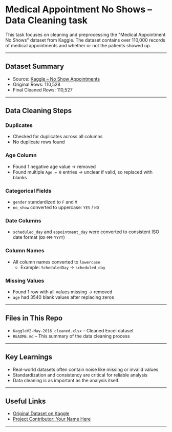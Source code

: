 #  Medical Appointment No Shows – Data Cleaning task

This task focuses on cleaning and preprocessing the "Medical Appointment No Shows" dataset from Kaggle. The dataset contains over 110,000 records of medical appointments and whether or not the patients showed up.

---

## Dataset Summary

- Source: [Kaggle – No Show Appointments](https://www.kaggle.com/datasets/joniarroba/noshowappointments)
- Original Rows: 110,528  
- Final Cleaned Rows: 110,527

---

##  Data Cleaning Steps

###  Duplicates
- Checked for duplicates across all columns
-  No duplicate rows found

###  Age Column
- Found 1 negative age value → removed
- Found multiple `Age = 0` entries →  unclear if valid, so replaced with blanks

###  Categorical Fields
- `gender` standardized to `F` and `M`
- `no_show` converted to uppercase: `YES` / `NO`

###  Date Columns
- `scheduled_day` and `appointment_day` were converted to consistent ISO date format (`DD-MM-YYYY`)

### Column Names
- All column names converted to `lowercase`
  - Example: `ScheduledDay` → `scheduled_day`

###  Missing Values
- Found 1 row with all values missing →  removed
- `age` had 3540 blank values after replacing zeros

---

##  Files in This Repo

- `KaggleV2-May-2016_cleaned.xlsx` – Cleaned Excel dataset
- `README.md` – This summary of the data cleaning process

---

##  Key Learnings

- Real-world datasets often contain noise like missing or invalid values
- Standardization and consistency are critical for reliable analysis
- Data cleaning is as important as the analysis itself.

---

##  Useful Links

- [Original Dataset on Kaggle](https://www.kaggle.com/datasets/joniarroba/noshowappointments)
- [Project Contributor: Your Name Here](#)

---


